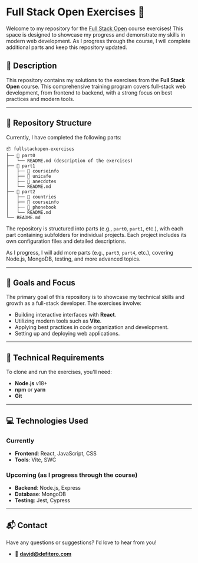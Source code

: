 # Full Stack Open Exercises 🚀

Welcome to my repository for the [Full Stack Open](https://fullstackopen.com/) course exercises! This space is designed to showcase my progress and demonstrate my skills in modern web development. As I progress through the course, I will complete additional parts and keep this repository updated.

## 📝 Description

This repository contains my solutions to the exercises from the **Full Stack Open** course. This comprehensive training program covers full-stack web development, from frontend to backend, with a strong focus on best practices and modern tools.

---

## 📂 Repository Structure

Currently, I have completed the following parts:

```plaintext
📦 fullstackopen-exercises
├── 📁 part0
│   └── README.md (description of the exercises)
├── 📁 part1
│   ├── 📁 courseinfo
│   ├── 📁 unicafe
│   ├── 📁 anecdotes
│   └── README.md
├── 📁 part2
│   ├── 📁 countries
│   ├── 📁 courseinfo
│   ├── 📁 phonebook
│   └── README.md
└── README.md
```

The repository is structured into parts (e.g., `part0`, `part1`, etc.), with each part containing subfolders for individual projects. Each project includes its own configuration files and detailed descriptions.

As I progress, I will add more parts (e.g., `part3`, `part4`, etc.), covering Node.js, MongoDB, testing, and more advanced topics.

---

## 🌟 Goals and Focus

The primary goal of this repository is to showcase my technical skills and growth as a full-stack developer. The exercises involve:

- Building interactive interfaces with **React**.
- Utilizing modern tools such as **Vite**.
- Applying best practices in code organization and development.
- Setting up and deploying web applications.

---

## 🔧 Technical Requirements

To clone and run the exercises, you'll need:

- **Node.js** v18+
- **npm** or **yarn**
- **Git**

---

## 💻 Technologies Used

### Currently
- **Frontend**: React, JavaScript, CSS
- **Tools**: Vite, SWC

### Upcoming (as I progress through the course)
- **Backend**: Node.js, Express
- **Database**: MongoDB
- **Testing**: Jest, Cypress

---

## 📬 Contact

Have any questions or suggestions? I'd love to hear from you!

- 📧 **david@defitero.com**
